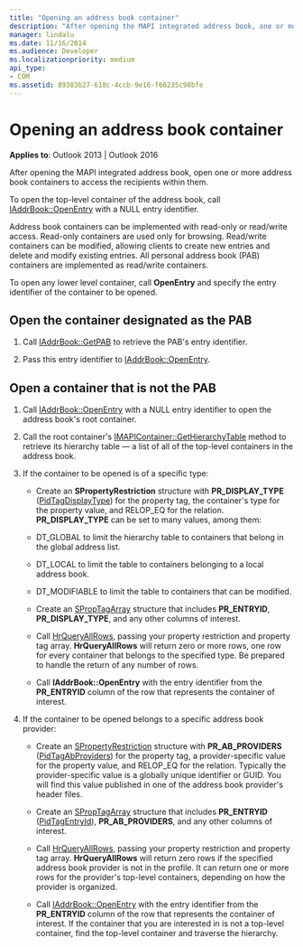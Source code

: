 ```yaml
---
title: "Opening an address book container"
description: "After opening the MAPI integrated address book, one or more address book containers must be opened to access the recipients within them."
manager: lindalu
ms.date: 11/16/2014
ms.audience: Developer
ms.localizationpriority: medium
api_type:
- COM
ms.assetid: 89383b27-618c-4ccb-9e16-f66235c98bfe
---
```


# Opening an address book container

**Applies to**: Outlook 2013 | Outlook 2016 
  
After opening the MAPI integrated address book, open one or more address book containers to access the recipients within them.
  
To open the top-level container of the address book, call [IAddrBook::OpenEntry](iaddrbook-openentry.md) with a NULL entry identifier. 
  
Address book containers can be implemented with read-only or read/write access. Read-only containers are used only for browsing. Read/write containers can be modified, allowing clients to create new entries and delete and modify existing entries. All personal address book (PAB) containers are implemented as read/write containers. 
  
To open any lower level container, call **OpenEntry** and specify the entry identifier of the container to be opened. 
  
## Open the container designated as the PAB
  
1. Call [IAddrBook::GetPAB](iaddrbook-getpab.md) to retrieve the PAB's entry identifier. 
    
2. Pass this entry identifier to [IAddrBook::OpenEntry](iaddrbook-openentry.md).
    
## Open a container that is not the PAB
  
1. Call [IAddrBook::OpenEntry](iaddrbook-openentry.md) with a NULL entry identifier to open the address book's root container. 
    
2. Call the root container's [IMAPIContainer::GetHierarchyTable](imapicontainer-gethierarchytable.md) method to retrieve its hierarchy table — a list of all of the top-level containers in the address book. 
    
3. If the container to be opened is of a specific type:
    
   - Create an **SPropertyRestriction** structure with **PR_DISPLAY_TYPE** ([PidTagDisplayType](pidtagdisplaytype-canonical-property.md)) for the property tag, the container's type for the property value, and RELOP_EQ for the relation. **PR_DISPLAY_TYPE** can be set to many values, among them: 
    
   - DT_GLOBAL to limit the hierarchy table to containers that belong in the global address list.
    
   - DT_LOCAL to limit the table to containers belonging to a local address book.
    
   - DT_MODIFIABLE to limit the table to containers that can be modified.
    
   - Create an [SPropTagArray](sproptagarray.md) structure that includes **PR_ENTRYID**, **PR_DISPLAY_TYPE**, and any other columns of interest. 
    
   - Call [HrQueryAllRows](hrqueryallrows.md), passing your property restriction and property tag array. **HrQueryAllRows** will return zero or more rows, one row for every container that belongs to the specified type. Be prepared to handle the return of any number of rows. 
    
   - Call **IAddrBook::OpenEntry** with the entry identifier from the **PR_ENTRYID** column of the row that represents the container of interest. 
    
4. If the container to be opened belongs to a specific address book provider:
    
   - Create an [SPropertyRestriction](spropertyrestriction.md) structure with **PR_AB_PROVIDERS** ([PidTagAbProviders](pidtagabproviders-canonical-property.md)) for the property tag, a provider-specific value for the property value, and RELOP_EQ for the relation. Typically the provider-specific value is a globally unique identifier or GUID. You will find this value published in one of the address book provider's header files. 
    
   - Create an [SPropTagArray](sproptagarray.md) structure that includes **PR_ENTRYID** ([PidTagEntryId](pidtagentryid-canonical-property.md)), **PR_AB_PROVIDERS**, and any other columns of interest. 
    
   - Call [HrQueryAllRows](hrqueryallrows.md), passing your property restriction and property tag array. **HrQueryAllRows** will return zero rows if the specified address book provider is not in the profile. It can return one or more rows for the provider's top-level containers, depending on how the provider is organized. 
    
   - Call [IAddrBook::OpenEntry](iaddrbook-openentry.md) with the entry identifier from the **PR_ENTRYID** column of the row that represents the container of interest. If the container that you are interested in is not a top-level container, find the top-level container and traverse the hierarchy. 
    

